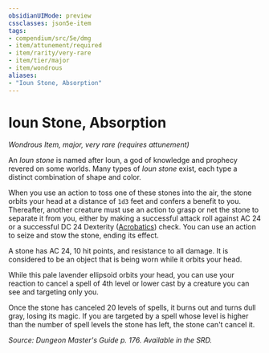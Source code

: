 ```yaml
---
obsidianUIMode: preview
cssclasses: json5e-item
tags:
- compendium/src/5e/dmg
- item/attunement/required
- item/rarity/very-rare
- item/tier/major
- item/wondrous
aliases: 
- "Ioun Stone, Absorption"
---
```

# Ioun Stone, Absorption
*Wondrous Item, major, very rare (requires attunement)*  


An *Ioun stone* is named after Ioun, a god of knowledge and prophecy revered on some worlds. Many types of *Ioun stone* exist, each type a distinct combination of shape and color.

When you use an action to toss one of these stones into the air, the stone orbits your head at a distance of `1d3` feet and confers a benefit to you. Thereafter, another creature must use an action to grasp or net the stone to separate it from you, either by making a successful attack roll against AC 24 or a successful DC 24 Dexterity ([Acrobatics](_skills.md#Acrobatics)) check. You can use an action to seize and stow the stone, ending its effect.

A stone has AC 24, 10 hit points, and resistance to all damage. It is considered to be an object that is being worn while it orbits your head.

While this pale lavender ellipsoid orbits your head, you can use your reaction to cancel a spell of 4th level or lower cast by a creature you can see and targeting only you.

Once the stone has canceled 20 levels of spells, it burns out and turns dull gray, losing its magic. If you are targeted by a spell whose level is higher than the number of spell levels the stone has left, the stone can't cancel it.

*Source: Dungeon Master's Guide p. 176. Available in the SRD.*